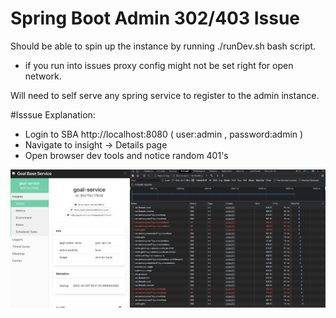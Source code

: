 # Spring Boot Admin 302/403 Issue

Should be able to spin up the instance by running ./runDev.sh bash script. 
  - if you run into issues proxy config might not be set right for open network.
  
Will need to self serve any spring service to register to the admin instance. 


#Isssue Explanation:
* Login to SBA http://localhost:8080 ( user:admin , password:admin )
* Navigate to insight -> Details page
* Open browser dev tools and notice random 401's 


![Example Errors](./example_screenshot.png)